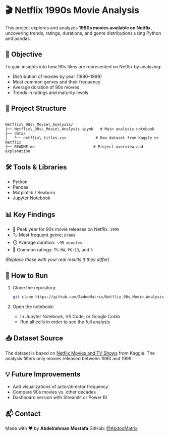 # 🎬 Netflix 1990s Movie Analysis

This project explores and analyzes **1990s movies available on Netflix**, uncovering trends, ratings, durations, and genre distributions using Python and pandas.

## 📌 Objective

To gain insights into how 90s films are represented on Netflix by analyzing:

- Distribution of movies by year (1990–1999)
- Most common genres and their frequency
- Average duration of 90s movies
- Trends in ratings and maturity levels

## 📂 Project Structure

```

Netflix\_90s\_Movie\_Analysis/
├── Netflix\_90s\_Movie\_Analysis.ipynb   # Main analysis notebook
├── data/
│   └── netflix\_titles.csv             # Raw dataset from Kaggle or Netflix
├── README.md                          # Project overview and explanation

````

## 🛠️ Tools & Libraries

- Python
- Pandas
- Matplotlib / Seaborn
- Jupyter Notebook

## 📊 Key Findings

- 📅 Peak year for 90s movie releases on Netflix: `1995`
- 🏷️ Most frequent genre: `Drama`
- ⏱️ Average duration: ~`95 minutes`
- 🔞 Common ratings: `TV-MA`, `PG-13`, and `R`

_(Replace these with your real results if they differ)_

## 🚀 How to Run

1. Clone the repository:
   ```bash
   git clone https://github.com/AbdooMatrix/Netflix_90s_Movie_Analysis.git


2. Open the notebook:

   * In Jupyter Notebook, VS Code, or Google Colab
   * Run all cells in order to see the full analysis

## 📥 Dataset Source

The dataset is based on [Netflix Movies and TV Shows](https://www.kaggle.com/shivamb/netflix-shows) from Kaggle. The analysis filters only movies released between 1990 and 1999.

## 💡 Future Improvements

* Add visualizations of actor/director frequency
* Compare 90s movies vs. other decades
* Dashboard version with Streamlit or Power BI

## 📬 Contact

Made with ❤️ by **Abdelrahman Mostafa**
GitHub: [@AbdooMatrix](https://github.com/AbdooMatrix)
